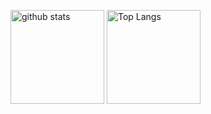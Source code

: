 <p align="left"> 
  <img alt="github stats" height="150px" src="https://github-readme-stats-sakuram-devs-projects.vercel.app/api?username=sakuram-dev&show_icons=ture&count_private=true" />
  <img alt="Top Langs" height="150px" src="https://github-readme-stats-sakuram-devs-projects.vercel.app/api/top-langs/?username=sakuram-dev&layout=compact" />
  
</p>